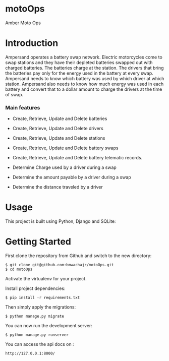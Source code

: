 # motoOps
Amber Moto Ops

# Introduction

Ampersand operates a battery swap network. Electric motorcycles come to swap stations and they have
their depleted batteries swapped out with charged batteries. The batteries charge at the station. The
drivers that bring the batteries pay only for the energy used in the battery at every swap. Ampersand
needs to know which battery was used by which driver at which station. Ampersand also needs to know
how much energy was used in each battery and convert that to a dollar amount to charge the drivers at
the time of swap.

### Main features

* Create, Retrieve, Update and Delete batteries

* Create, Retrieve, Update and Delete drivers

* Create, Retrieve, Update and Delete stations

* Create, Retrieve, Update and Delete battery swaps

* Create, Retrieve, Update and Delete battery telematic records.

* Determine Charge used by a driver during a swap

* Determine the amount payable by a driver during a swap

* Determine the distance traveled by a driver

# Usage

This project is built using Python, Django and SQLite:

# Getting Started

First clone the repository from Github and switch to the new directory:

    $ git clone git@github.com:bmwachajr/motoOps.git
    $ cd motoOps
    
Activate the virtualenv for your project.
    
Install project dependencies:

    $ pip install -r requirements.txt
    
    
Then simply apply the migrations:

    $ python manage.py migrate
    

You can now run the development server:

    $ python manage.py runserver


You can access the api docs on :

    http://127.0.0.1:8000/

